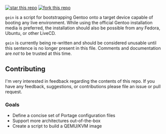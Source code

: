 [![star this repo](http://githubbadges.com/star.svg?user=jcmdln&repo=gein&style=flat)](https://github.com/jcmdln/gein)
[![fork this repo](http://githubbadges.com/fork.svg?user=jcmdln&repo=gein&style=flat)](https://github.com/jcmdln/gein/fork)

`gein` is a script for bootstrapping Gentoo onto a target device capable
of booting any live environment. While using the official Gentoo
installation media is preferred, the installation should also be
possible from any Fedora, Ubuntu, or other LiveCD.

`gein` is currently being re-written and should be considered unusable
until this sentence is no longer present in this file. Comments and
documentation are _not_ to be trusted at this time.


## Contributing
I'm very interested in feedback regarding the contents of this repo. If
you have any feedback, suggestions, or contributions please file an
issue or pull request.

### Goals
* Define a concise set of Portage configuration files
* Support more architectures out-of-the-box
* Create a script to build a QEMU/KVM image
